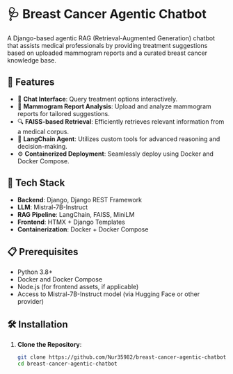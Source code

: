 # 🩺 Breast Cancer Agentic Chatbot

A Django-based agentic RAG (Retrieval-Augmented Generation) chatbot that assists medical professionals by providing treatment suggestions based on uploaded mammogram reports and a curated breast cancer knowledge base.

## 🚀 Features

- 💬 **Chat Interface**: Query treatment options interactively.
- 📄 **Mammogram Report Analysis**: Upload and analyze mammogram reports for tailored suggestions.
- 🔍 **FAISS-based Retrieval**: Efficiently retrieves relevant information from a medical corpus.
- 🧠 **LangChain Agent**: Utilizes custom tools for advanced reasoning and decision-making.
- ⚙️ **Containerized Deployment**: Seamlessly deploy using Docker and Docker Compose.

## 🧱 Tech Stack

- **Backend**: Django, Django REST Framework
- **LLM**: Mistral-7B-Instruct
- **RAG Pipeline**: LangChain, FAISS, MiniLM
- **Frontend**: HTMX + Django Templates
- **Containerization**: Docker + Docker Compose

## 📋 Prerequisites

- Python 3.8+
- Docker and Docker Compose
- Node.js (for frontend assets, if applicable)
- Access to Mistral-7B-Instruct model (via Hugging Face or other provider)

## 🛠️ Installation

1. **Clone the Repository**:
   ```bash
   git clone https://github.com/Nur35982/breast-cancer-agentic-chatbot.git
   cd breast-cancer-agentic-chatbot

